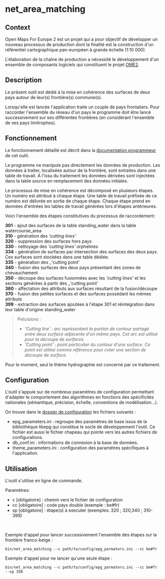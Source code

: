 # net_area_matching

## Context

Open Maps For Europe 2 est un projet qui a pour objectif de développer un nouveau processus de production dont la finalité est la construction d'un référentiel cartographique pan-européen à grande échelle (1:10 000).

L'élaboration de la chaîne de production a nécessité le développement d'un ensemble de composants logiciels qui constituent le projet [OME2](https://github.com/openmapsforeurope2/OME2).


## Description

Le présent outil est dédié à la mise en cohérence des surfaces de deux pays autour de leur(s) frontière(s) commune(s).

Lorsqu'elle est lancée l'application traite un couple de pays frontaliers. Pour raccorder l'ensemble du réseau d'un pays le programme doit être lancé successivement sur ses différentes frontières (en considérant l'ensemble de ses pays limitrophes).


## Fonctionnement

Le fonctionnement détaillé est décrit dans la [documentation programmeur](https://github.com/openmapsforeurope2/net_area_matching/blob/main/docs/developer-guide.md ) de cet outil.

Le programme ne manipule pas directement les données de production. Les données à traiter, localisées autour de la frontière, sont extraites dans une table de travail. A l'issu du traitement les données dérivées sont injectées dans la table source en remplacement des données initiales.

Le processus de mise en cohérence est décomposé en plusieurs étapes. Un numéro est attribué à chaque étape. Une table de travail préfixée de ce numéro est délivrée en sortie de chaque étape. Chaque étape prend en données d'entrées les tables de travail générées lors d'étapes antérieures.

Voici l'ensemble des étapes constitutives du processus de raccordement:

**301** - ajout des surfaces de la table standing_water dans la table watercourse_area
<br>
**310** - génération des _'cutting lines'_
<br>
**320** - suppression des surfaces hors pays
<br>
**330** - nettoyage des _'cutting lines'_ orphelines
<br>
**334** - génération de surfaces par intersection des surfaces des deux pays. Ces surfaces sont stockées dans une table dédiée.
<br>
**335** - génération des _'cutting point'
<br>
**340** - fusion des surfaces des deux pays présentant des zones de chevauchement
<br>
**350** - découpe des surfaces fusionnées avec les _'cutting lines'_ et les sections générées à partir des _'cutting point'
<br>
**360** - affectation des attributs aux surfaces résultant de la fusion/découpe
<br>
**370** - fusion des petites surfaces et des surfaces possédant les mêmes attributs
<br>
**399** - extraction des surfaces ajoutées à l'étape 301 et réintégration dans leur table d'origine standing_water

> _Précisions_ :
> - _'Cutting line' : arc représentant la portion de contour partagé entre deux surface adjacente d'un même pays. Cet arc est utilisé pour la découpe de surfaces._
> - _'Cutting point' : point particulier du contour d'une surface. Ce point est utilisé comme référence pour créer une section de découpe de surface._

Pour le moment, seul le thème hydrographie est concerné par ce traitement.


## Configuration

L'outil s'appuie sur de nombreux paramètres de configuration permettant d'adapter le comportement des algorithmes en fonctions des spécificités nationales (sémantique, précision, échelle, conventions de modélisation...).

On trouve dans le [dossier de configuration](https://github.com/openmapsforeurope2/net_area_matching/tree/main/config) les fichiers suivants :

- epg_parameters.ini : regroupe des paramètres de base issus de la bibliothèque libepg qui constitue le socle de développement l'outil. Ce fichier est aussi le fichier chapeau qui pointe vers les autres fichiers de configurations.
- db_conf.ini : informations de connexion à la base de données.
- theme_parameters.ini : configuration des paramètres spécifiques à l'application.


## Utilisation

L'outil s'utilise en ligne de commande.

Paramètres:
* c [obligatoire] : chemin vers le fichier de configuration
* cc [obligatoire] : code pays double (exemple : be#fr)
* sp [obligatoire] : étape(s) à executer (exemples: 320 ; 320,340 ; 310-399)

<br>

Exemple d'appel pour lancer successivement l'ensemble des étapes sur la frontière franco-belge :
~~~
bin/net_area_matching --c path/to/config/epg_parmaters.ini --cc be#fr
~~~

Exemple d'appel pour ne lancer qu'une seule étape :
~~~
bin/net_area_matching --c path/to/config/epg_parmaters.ini --cc be#fr --sp 350
~~~
